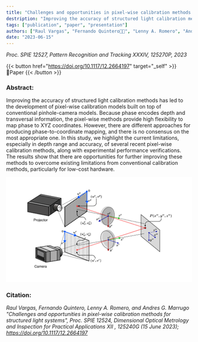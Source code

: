 ```yaml
---
title: "Challenges and opportunities in pixel-wise calibration methods for structured light systems"
destription: "Improving the accuracy of structured light calibration methods has led to the development of pixel-wise calibration models built on top of conventional pinhole-camera models. Because phase encodes depth and transversal information, the pixel-wise methods provide high flexibility to map phase to XYZ coordinates. However, there are different approaches for producing phase-to-coordinate mapping, and there is no consensus on the most appropriate one. In this study, we highlight the current limitations, especially in depth range and accuracy, of several recent pixel-wise calibration methods, along with experimental performance verifications. The results show that there are opportunities for further improving these methods to overcome existing limitations from conventional calibration methods, particularly for low-cost hardware. "
tags: ["publication", "paper", "presentation"]
authors: ["Raul Vargas", "Fernando Quintero👨‍💻", "Lenny A. Romero", "Andres G. Marrugo"]
date: "2023-06-15"
---
```


*Proc. SPIE 12527, Pattern Recognition and Tracking XXXIV, 125270P, 2023* 

{{< button href="https://doi.org/10.1117/12.2664197" target="_self" >}}
🔗Paper
{{< /button >}}

### Abstract: 

Improving the accuracy of structured light calibration methods has led to the development of pixel-wise calibration models built on top of conventional pinhole-camera models. Because phase encodes depth and transversal information, the pixel-wise methods provide high flexibility to map phase to XYZ coordinates. However, there are different approaches for producing phase-to-coordinate mapping, and there is no consensus on the most appropriate one. In this study, we highlight the current limitations, especially in depth range and accuracy, of several recent pixel-wise calibration methods, along with experimental performance verifications. The results show that there are opportunities for further improving these methods to overcome existing limitations from conventional calibration methods, particularly for low-cost hardware. 

![RMS reconstruction error of a flat object positioned at different distances from the camera.](featured.png "RMS reconstruction error of a flat object positioned at different distances from the camera.")


### Citation:

*Raul Vargas, Fernando Quintero, Lenny A. Romero, and Andres G. Marrugo "Challenges and opportunities in pixel-wise calibration methods for structured light systems", Proc. SPIE 12524, Dimensional Optical Metrology and Inspection for Practical Applications XII , 125240G (15 June 2023); https://doi.org/10.1117/12.2664197*